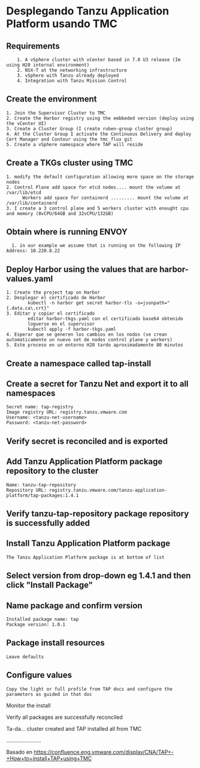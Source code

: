 # Desplegando Tanzu Application Platform usando TMC 

## Requirements
```
    1. A vSphere cluster with vCenter based in 7.0 U3 release (Im using H20 internal environment)
    2. NSX-T at the networking infrastructure
    3. vSphere with Tanzu already deployed
    4. Integration with Tanzu Mission Control
```

## Create the environment
    1. Join the Supervisor Cluster to TMC
    2. Create the Harbor registry using the embbeded version (deploy using the vCenter UI)
    3. Create a Cluster Group (I create ruben-group cluster group)
    4. At the Cluster Group I activate the Continuous Delivery and deploy Cert Manager and Contour using the tmc_flux git
    5. Create a vSphere namespace where TAP will reside

## Create a TKGs cluster using TMC
    1. modify the default configuration allowing more space on the storage nodes
    2. Control Plane add space for etcd nodes.... mount the volume at /var/lib/etcd
          Workers add space for containerd ......... mount the volume at /var/lib/containerd
    3. I create a 3 control plane and 5 workers cluster with enought cpu and memory (8vCPU/64GB and 32vCPU/132GB)

## Obtain where is running ENVOY
      1. in our example we assume that is running on the following IP Address: 10.220.8.22
      
## Deploy Harbor using the values that are harbor-values.yaml
    1. Create the project tap on Harbor
    2. Desplegar el certificado de Harbor
            kubectl -n harbor get secret harbor-tls -o=jsonpath="{.data.ca\.crt}" 
    3. Editar y copiar el certificado
            editar harbor-tkgs.yaml con el certificado base64 obtenido
            loguerse en el supervisor
            kubectl apply -f harbor-tkgs.yaml
    4. Esperar que se generen los cambios en los nodos (se crean automaticamente un nuevo set de nodos control plane y workers)
    5. Este proceso en un entorno H20 tardo aproximadamente 80 minutos

## Create a namespace called tap-install

## Create a secret for Tanzu Net and export it to all namespaces
    Secret name: tap-registry
    Image registry URL: registry.tanzu.vmware.com
    Username: <tanzu-net-username>
    Password: <tanzu-net-password>

## Verify secret is reconciled and is exported

## Add Tanzu Application Platform package repository to the cluster
    Name: tanzu-tap-repository
    Repository URL: registry.tanzu.vmware.com/tanzu-application-platform/tap-packages:1.4.1

## Verify tanzu-tap-repository package repository is successfully added

## Install Tanzu Application Platform package
    The Tanzu Application Platform package is at bottom of list

## Select version from drop-down eg 1.4.1 and then click "Install Package"

## Name package and confirm version
    Installed package name: tap
    Package version: 1.0.1

## Package install resources
    Leave defaults

## Configure values
    Copy the light or full profile from TAP docs and configure the parameters as guided in that doc

Monitor the install

Verify all packages are successfully reconciled

Ta-da... cluster created and TAP installed all from TMC
  
.......................

  Basado en https://confluence.eng.vmware.com/display/CNA/TAP+-+How+to+install+TAP+using+TMC

